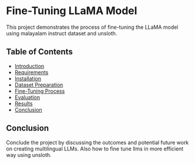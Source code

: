 
# Fine-Tuning LLaMA Model

This project demonstrates the process of fine-tuning the LLaMA model using malayalam instruct dataset and unsloth.

## Table of Contents

- [Introduction](#introduction)
- [Requirements](#requirements)
- [Installation](#installation)
- [Dataset Preparation](#dataset-preparation)
- [Fine-Tuning Process](#fine-tuning-process)
- [Evaluation](#evaluation)
- [Results](#results)
- [Conclusion](#conclusion)




## Conclusion

Conclude the project by discussing the outcomes and potential future work on creating multilingual LLMs. Also how to fine tune llms in more efficient way using unsloth.
